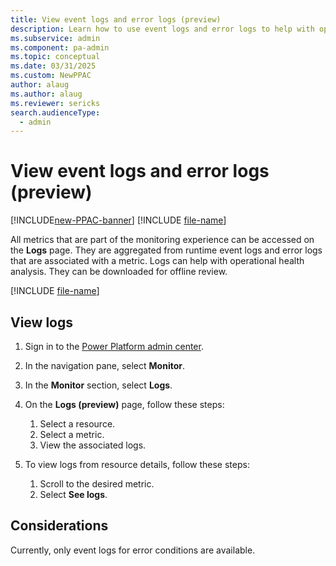 ```yaml
---
title: View event logs and error logs (preview)
description: Learn how to use event logs and error logs to help with operational health analysis.
ms.subservice: admin
ms.component: pa-admin
ms.topic: conceptual
ms.date: 03/31/2025
ms.custom: NewPPAC
author: alaug
ms.author: alaug
ms.reviewer: sericks
search.audienceType: 
  - admin
---
```


# View event logs and error logs (preview)

[!INCLUDE[new-PPAC-banner](~/includes/new-PPAC-banner.md)]
[!INCLUDE [file-name](~/../shared-content/shared/preview-includes/preview-banner.md)]

All metrics that are part of the monitoring experience can be accessed on the **Logs** page. They are aggregated from runtime event logs and error logs that are associated with a metric. Logs can help with operational health analysis. They can be downloaded for offline review.

[!INCLUDE [file-name](~/../shared-content/shared/preview-includes/preview-note-pp.md)]

## View logs

1. Sign in to the [Power Platform admin center](https://admin.powerplatform.microsoft.com/).
1. In the navigation pane, select **Monitor**.
1. In the **Monitor** section, select **Logs**.
1. On the **Logs (preview)** page, follow these steps:

    1. Select a resource.
    1. Select a metric.
    1. View the associated logs.

1. To view logs from resource details, follow these steps:

    1. Scroll to the desired metric.
    1. Select **See logs**.

## Considerations

Currently, only event logs for error conditions are available.
